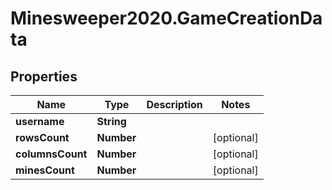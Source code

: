 # Minesweeper2020.GameCreationData

## Properties

Name | Type | Description | Notes
------------ | ------------- | ------------- | -------------
**username** | **String** |  | 
**rowsCount** | **Number** |  | [optional] 
**columnsCount** | **Number** |  | [optional] 
**minesCount** | **Number** |  | [optional] 



